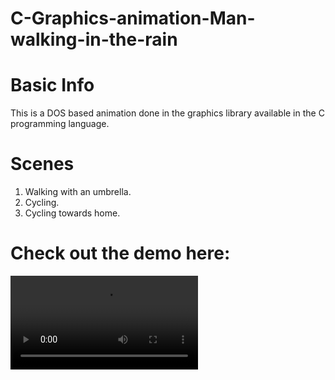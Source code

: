 # C-Graphics-animation-Man-walking-in-the-rain

# Basic Info
<p>
 This is a DOS based animation done in the graphics library available in the C programming language.
</p>

# Scenes

<ol>

<li> Walking with an umbrella. </li>
<li> Cycling. </li>
<li> Cycling towards home. </li>

</ol>

# Check out the demo here:
<video src="https://www.youtube.com/watch?v=NRj9Vks7F1A&t=1s" controls></video>
